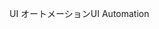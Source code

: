 <span data-ttu-id="79798-101">UI オートメーション</span><span class="sxs-lookup"><span data-stu-id="79798-101">UI Automation</span></span>